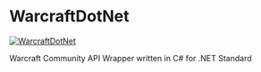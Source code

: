 # WarcraftDotNet

[![WarcraftDotNet](https://raw.githubusercontent.com/seansanchez/WarcraftDotNet/master/icon.jpg)](https://github.com/seansanchez/WarcraftDotNet)

Warcraft Community API Wrapper written in C# for .NET Standard